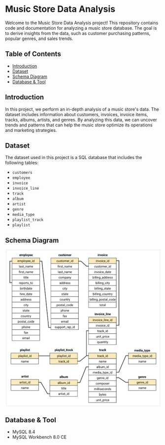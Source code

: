# Music Store Data Analysis

Welcome to the Music Store Data Analysis project! This repository contains code and documentation for analyzing a music store database. The goal is to derive insights from the data, such as customer purchasing patterns, popular genres, and sales trends.

## Table of Contents

- [Introduction](#introduction)
- [Dataset](#dataset)
- [Schema Diagram](#schema-diagram)
- [Database & Tool](#Database-and-Tool)

## Introduction

In this project, we perform an in-depth analysis of a music store's data. The dataset includes information about customers, invoices, invoice items, tracks, albums, artists, and genres. By analyzing this data, we can uncover trends and patterns that can help the music store optimize its operations and marketing strategies.

## Dataset

The dataset used in this project is a SQL database that includes the following tables:

- `customers`
- `employee`
- `invoice`
- `invoice_line`
- `track`
- `album`
- `artist`
- `genre`
- `media_type`
- `playlist_track`
- `playlist`

## Schema Diagram

![MusicDatabaseSchema](https://github.com/aakashgoel2002/Music-Store-Analysis-SQL/blob/32ad419341e43f46626b4edb2f605ca33634765c/music_database_schema_diagram.png)

## Database & Tool

- MySQL 8.4
- MySQL Workbench 8.0 CE
